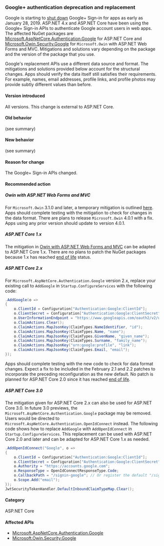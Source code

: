 ### Google+ authentication deprecation and replacement

Google is starting to [shut down](https://developers.google.com/+/api-shutdown) Google+ Sign-in for apps as early as January 28, 2019. ASP.NET 4.x and ASP.NET Core have been using the Google+ Sign-in APIs to authenticate Google account users in web apps. The affected NuGet packages are [Microsoft.AspNetCore.Authentication.Google](https://www.nuget.org/packages/Microsoft.AspNetCore.Authentication.Google/) for ASP.NET Core and [Microsoft.Owin.Security.Google](https://www.nuget.org/packages/Microsoft.Owin.Security.Google/) for `Microsoft.Owin` with ASP.NET Web Forms and MVC. Mitigations and solutions vary depending on the package and the version of the package that you use.

Google's replacement APIs use a different data source and format. The mitigations and solutions provided below account for the structural changes. Apps should verify the data itself still satisfies their requirements. For example, names, email addresses, profile links, and profile photos may provide subtly different values than before.

#### Version introduced

All versions. This change is external to ASP.NET Core.

#### Old behavior

(see summary)

#### New behavior

(see summary)

#### Reason for change

The Google+ Sign-in APIs changed.

#### Recommended action

##### Owin with ASP.NET Web Forms and MVC

For `Microsoft.Owin` 3.1.0 and later, a temporary mitigation is outlined [here](https://github.com/aspnet/AspNetKatana/issues/251#issuecomment-449587635). Apps should complete testing with the mitigation to check for changes in the data format. There are plans to release `Microsoft.Owin` 4.0.1 with a fix. Apps using any prior version should update to version 4.0.1.

##### ASP.NET Core 1.x

The mitigation in [Owin with ASP.NET Web Forms and MVC](#owin-with-aspnet-web-forms-and-mvc) can be adapted to ASP.NET Core 1.x. There are no plans to patch the NuGet packages because 1.x has reached [end of life](https://dotnet.microsoft.com/platform/support-policy) status.

##### ASP.NET Core 2.x

For `Microsoft.AspNetCore.Authentication.Google` version 2.x, replace your existing call to `AddGoogle` in `Startup.ConfigureServices` with the following code:

```csharp
.AddGoogle(o =>
{
    o.ClientId = Configuration["Authentication:Google:ClientId"];
    o.ClientSecret = Configuration["Authentication:Google:ClientSecret"];
    o.UserInformationEndpoint = "https://www.googleapis.com/oauth2/v2/userinfo";
    o.ClaimActions.Clear();
    o.ClaimActions.MapJsonKey(ClaimTypes.NameIdentifier, "id");
    o.ClaimActions.MapJsonKey(ClaimTypes.Name, "name");
    o.ClaimActions.MapJsonKey(ClaimTypes.GivenName, "given_name");
    o.ClaimActions.MapJsonKey(ClaimTypes.Surname, "family_name");
    o.ClaimActions.MapJsonKey("urn:google:profile", "link");
    o.ClaimActions.MapJsonKey(ClaimTypes.Email, "email");
});
```

Apps should complete testing with the new code to check for data format changes. Expect a fix to be included in the February 2.1 and 2.2 patches to incorporate the preceding reconfiguration as the new default. No patch is planned for ASP.NET Core 2.0 since it has reached [end of life](https://dotnet.microsoft.com/platform/support-policy).

##### ASP.NET Core 3.0

The mitigation given for ASP.NET Core 2.x can also be used for ASP.NET Core 3.0. In future 3.0 previews, the `Microsoft.AspNetCore.Authentication.Google` package may be removed. Users would be directed to `Microsoft.AspNetCore.Authentication.OpenIdConnect` instead. The following code shows how to replace `AddGoogle` with `AddOpenIdConnect` in `Startup.ConfigureServices`. This replacement can be used with ASP.NET Core 2.0 and later and can be adapted for ASP.NET Core 1.x as needed.

```csharp
.AddOpenIdConnect("Google", o =>
{
    o.ClientId = Configuration["Authentication:Google:ClientId"];
    o.ClientSecret = Configuration["Authentication:Google:ClientSecret"];
    o.Authority = "https://accounts.google.com";
    o.ResponseType = OpenIdConnectResponseType.Code;
    o.CallbackPath = "/signin-google"; // Or register the default "/sigin-oidc"
    o.Scope.Add("email");
});
JwtSecurityTokenHandler.DefaultInboundClaimTypeMap.Clear();
```

#### Category

ASP.NET Core

#### Affected APIs

- [Microsoft.AspNetCore.Authentication.Google](https://www.nuget.org/packages/Microsoft.AspNetCore.Authentication.Google/)
- [Microsoft.Owin.Security.Google](https://www.nuget.org/packages/Microsoft.Owin.Security.Google/)
